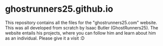 # ghostrunners25.github.io
This repository contains all the files for the "ghostrunners25.com" website. This was all developed from scratch by Isaac Butler (GhostRunners25). The website entails his projects, where you can follow him and learn about him as an individual. Please give it a visit :D
